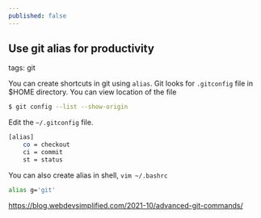 ```yaml
---
published: false
---
```


##  Use git alias for productivity

tags: git

You can create shortcuts in git using `alias`. Git looks for `.gitconfig` file in $HOME directory. You can view location of the file 

```bash
$ git config --list --show-origin
```

Edit the `~/.gitconfig` file. 

```bash
[alias]
    co = checkout
    ci = commit 
    st = status
```


You can also create alias in shell, `vim ~/.bashrc`

```bash
alias g='git'

```
https://blog.webdevsimplified.com/2021-10/advanced-git-commands/
